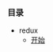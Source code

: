 <!-- START doctoc generated TOC please keep comment here to allow auto update -->
<!-- DON'T EDIT THIS SECTION, INSTEAD RE-RUN doctoc TO UPDATE -->

### 目录
  - redux
    - [开始](https://github.com/JaxBBLL/learning-note/blob/master/javascript/regexp.md)

<!-- END doctoc generated TOC please keep comment here to allow auto update -->
